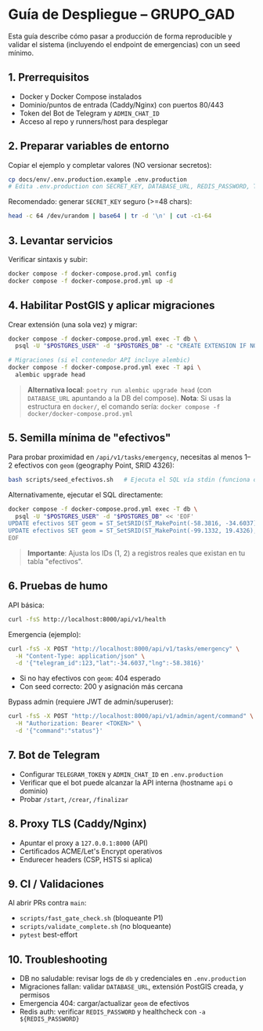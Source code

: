 # Guía de Despliegue – GRUPO_GAD

Esta guía describe cómo pasar a producción de forma reproducible y validar el sistema (incluyendo el endpoint de emergencias) con un seed mínimo.

## 1. Prerrequisitos

- Docker y Docker Compose instalados
- Dominio/puntos de entrada (Caddy/Nginx) con puertos 80/443
- Token del Bot de Telegram y `ADMIN_CHAT_ID`
- Acceso al repo y runners/host para desplegar

## 2. Preparar variables de entorno

Copiar el ejemplo y completar valores (NO versionar secretos):

```bash
cp docs/env/.env.production.example .env.production
# Edita .env.production con SECRET_KEY, DATABASE_URL, REDIS_PASSWORD, TELEGRAM_TOKEN, etc.
```

Recomendado: generar `SECRET_KEY` seguro (>=48 chars):

```bash
head -c 64 /dev/urandom | base64 | tr -d '\n' | cut -c1-64
```

## 3. Levantar servicios

Verificar sintaxis y subir:

```bash
docker compose -f docker-compose.prod.yml config
docker compose -f docker-compose.prod.yml up -d
```

## 4. Habilitar PostGIS y aplicar migraciones

Crear extensión (una sola vez) y migrar:

```bash
docker compose -f docker-compose.prod.yml exec -T db \
  psql -U "$POSTGRES_USER" -d "$POSTGRES_DB" -c "CREATE EXTENSION IF NOT EXISTS postgis;"

# Migraciones (si el contenedor API incluye alembic)
docker compose -f docker-compose.prod.yml exec -T api \
  alembic upgrade head
```

> **Alternativa local**: `poetry run alembic upgrade head` (con `DATABASE_URL` apuntando a la DB del compose).
> **Nota**: Si usas la estructura en `docker/`, el comando sería: `docker compose -f docker/docker-compose.prod.yml`

## 5. Semilla mínima de "efectivos"

Para probar proximidad en `/api/v1/tasks/emergency`, necesitas al menos 1–2 efectivos con `geom` (geography Point, SRID 4326):

```bash
bash scripts/seed_efectivos.sh   # Ejecuta el SQL vía stdin (funciona con imágenes sin volumes)
```

Alternativamente, ejecutar el SQL directamente:

```bash
docker compose -f docker-compose.prod.yml exec -T db \
  psql -U "$POSTGRES_USER" -d "$POSTGRES_DB" << 'EOF'
UPDATE efectivos SET geom = ST_SetSRID(ST_MakePoint(-58.3816, -34.6037), 4326)::geography WHERE id = 1;
UPDATE efectivos SET geom = ST_SetSRID(ST_MakePoint(-99.1332, 19.4326), 4326)::geography WHERE id = 2;
EOF
```

> **Importante**: Ajusta los IDs (1, 2) a registros reales que existan en tu tabla "efectivos".

## 6. Pruebas de humo

API básica:

```bash
curl -fsS http://localhost:8000/api/v1/health
```

Emergencia (ejemplo):

```bash
curl -fsS -X POST "http://localhost:8000/api/v1/tasks/emergency" \
  -H "Content-Type: application/json" \
  -d '{"telegram_id":123,"lat":-34.6037,"lng":-58.3816}'
```

- Si no hay efectivos con `geom`: 404 esperado
- Con seed correcto: 200 y asignación más cercana

Bypass admin (requiere JWT de admin/superuser):

```bash
curl -fsS -X POST "http://localhost:8000/api/v1/admin/agent/command" \
  -H "Authorization: Bearer <TOKEN>" \
  -d '{"command":"status"}'
```

## 7. Bot de Telegram

- Configurar `TELEGRAM_TOKEN` y `ADMIN_CHAT_ID` en `.env.production`
- Verificar que el bot puede alcanzar la API interna (hostname `api` o dominio)
- Probar `/start`, `/crear`, `/finalizar`

## 8. Proxy TLS (Caddy/Nginx)

- Apuntar el proxy a `127.0.0.1:8000` (API)
- Certificados ACME/Let's Encrypt operativos
- Endurecer headers (CSP, HSTS si aplica)

## 9. CI / Validaciones

Al abrir PRs contra `main`:

- `scripts/fast_gate_check.sh` (bloqueante P1)
- `scripts/validate_complete.sh` (no bloqueante)
- `pytest` best-effort

## 10. Troubleshooting

- DB no saludable: revisar logs de `db` y credenciales en `.env.production`
- Migraciones fallan: validar `DATABASE_URL`, extensión PostGIS creada, y permisos
- Emergencia 404: cargar/actualizar `geom` de efectivos
- Redis auth: verificar `REDIS_PASSWORD` y healthcheck con `-a ${REDIS_PASSWORD}`